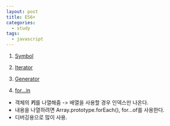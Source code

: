 ```yaml
---
layout: post
title: ES6+
categories:
  - study
tags:
  - javascript
---
```


1. [Symbol](https://poiemaweb.com/es6-symbol)

2. [Iterator](https://poiemaweb.com/es6-iteration-for-of)

3. [Generator](https://poiemaweb.com/es6-generator)

4. [for...in](https://developer.mozilla.org/ko/docs/Web/JavaScript/Reference/Statements/for...in)
  - 객체의 **키**를 나열해줌 -> 배열을 사용할 경우 인덱스만 나온다.
  - 내용을 나열하려면 Array.prototype.forEach(), for...of를 사용한다.
  - 디버깅용으로 많이 사용.
  
